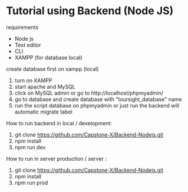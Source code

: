 # Tutorial using Backend (Node JS)

requirements
* Node js 
* Text editor
* CLI 
* XAMPP (for database local)

create database first on xampp (local)
1. turn on XAMPP
2. start apache and MySQL
3. click on MySQL admin or go to http://localhost/phpmyadmin/
4. go to database and create database with "toursight_database" name
5. run the script database on phpmyadmin or just run the backend will automatic migrate tabel

How to run backend in local / development:
1. git clone https://github.com/Capstone-X/Backend-Nodejs.git
2. npm install 
3. npm run dev

How to run in server production / server :
1. git clone https://github.com/Capstone-X/Backend-Nodejs.git
2. npm install 
3. npm run prod



